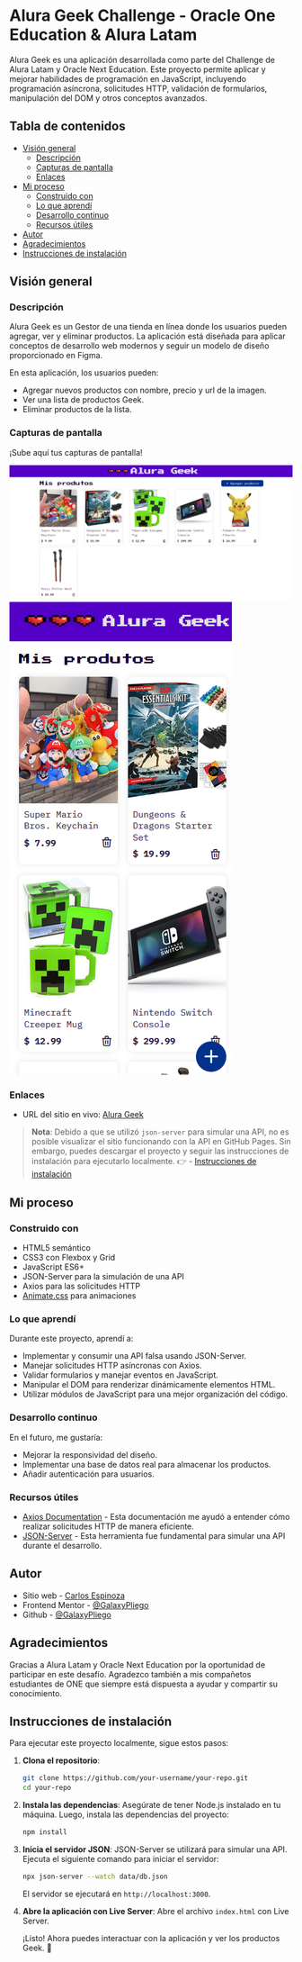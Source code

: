 # Alura Geek Challenge - Oracle One Education & Alura Latam

Alura Geek es una aplicación desarrollada como parte del Challenge de Alura Latam y Oracle Next Education. Este proyecto permite aplicar y mejorar habilidades de programación en JavaScript, incluyendo programación asíncrona, solicitudes HTTP, validación de formularios, manipulación del DOM y otros conceptos avanzados.

## Tabla de contenidos

- [Visión general](#visión-general)
  - [Descripción](#descripción)
  - [Capturas de pantalla](#capturas-de-pantalla)
  - [Enlaces](#enlaces)
- [Mi proceso](#mi-proceso)
  - [Construido con](#construido-con)
  - [Lo que aprendí](#lo-que-aprendí)
  - [Desarrollo continuo](#desarrollo-continuo)
  - [Recursos útiles](#recursos-útiles)
- [Autor](#autor)
- [Agradecimientos](#agradecimientos)
- [Instrucciones de instalación](#instrucciones-de-instalación)

## Visión general

### Descripción

Alura Geek es un Gestor de una tienda en línea donde los usuarios pueden agregar, ver y eliminar productos. La aplicación está diseñada para aplicar conceptos de desarrollo web modernos y seguir un modelo de diseño proporcionado en Figma. 

En esta aplicación, los usuarios pueden:
- Agregar nuevos productos con nombre, precio y url de la imagen.
- Ver una lista de productos Geek.
- Eliminar productos de la lista.

### Capturas de pantalla

¡Sube aquí tus capturas de pantalla!

![](./assets/images/captura-desk.png)
![](./assets/images/captura-mobile.png)

### Enlaces

- URL del sitio en vivo: [Alura Geek](https://galaxypliego.github.io/AluraGeek-ONE_Challenge/)
> **Nota**: Debido a que se utilizó `json-server` para simular una API, no es posible visualizar el sitio funcionando con la API en GitHub Pages. Sin embargo, puedes descargar el proyecto y seguir las instrucciones de instalación para ejecutarlo localmente. 👉 - [Instrucciones de instalación](#instrucciones-de-instalación)

## Mi proceso

### Construido con

- HTML5 semántico
- CSS3 con Flexbox y Grid
- JavaScript ES6+
- JSON-Server para la simulación de una API
- Axios para las solicitudes HTTP
- [Animate.css](https://animate.style/) para animaciones

### Lo que aprendí

Durante este proyecto, aprendí a:
- Implementar y consumir una API falsa usando JSON-Server.
- Manejar solicitudes HTTP asíncronas con Axios.
- Validar formularios y manejar eventos en JavaScript.
- Manipular el DOM para renderizar dinámicamente elementos HTML.
- Utilizar módulos de JavaScript para una mejor organización del código.

### Desarrollo continuo

En el futuro, me gustaría:
- Mejorar la responsividad del diseño.
- Implementar una base de datos real para almacenar los productos.
- Añadir autenticación para usuarios.

### Recursos útiles

- [Axios Documentation](https://axios-http.com/docs/intro) - Esta documentación me ayudó a entender cómo realizar solicitudes HTTP de manera eficiente.
- [JSON-Server](https://github.com/typicode/json-server) - Esta herramienta fue fundamental para simular una API durante el desarrollo.

## Autor

- Sitio web - [Carlos Espinoza](https://galaxypliego.github.io/portfolio-web-one/)
- Frontend Mentor - [@GalaxyPliego](https://www.frontendmentor.io/profile/GalaxyPliego)
- Github - [@GalaxyPliego](https://github.com/GalaxyPliego)

## Agradecimientos

Gracias a Alura Latam y Oracle Next Education por la oportunidad de participar en este desafío. Agradezco también a mis compañetos estudiantes de ONE que siempre está dispuesta a ayudar y compartir su conocimiento.

## Instrucciones de instalación

Para ejecutar este proyecto localmente, sigue estos pasos:

1. **Clona el repositorio**:

    ```bash
    git clone https://github.com/your-username/your-repo.git
    cd your-repo
    ```

2. **Instala las dependencias**:
    Asegúrate de tener Node.js instalado en tu máquina. Luego, instala las dependencias del proyecto:

    ```bash
    npm install
    ```

3. **Inicia el servidor JSON**:
   JSON-Server se utilizará para simular una API. Ejecuta el siguiente comando para iniciar el servidor:

    ```bash
    npx json-server --watch data/db.json
    ```

    El servidor se ejecutará en `http://localhost:3000`.

4. **Abre la aplicación con Live Server**:
    Abre el archivo `index.html` con Live Server.

    ¡Listo! Ahora puedes interactuar con la aplicación y ver los productos Geek. 🚀

